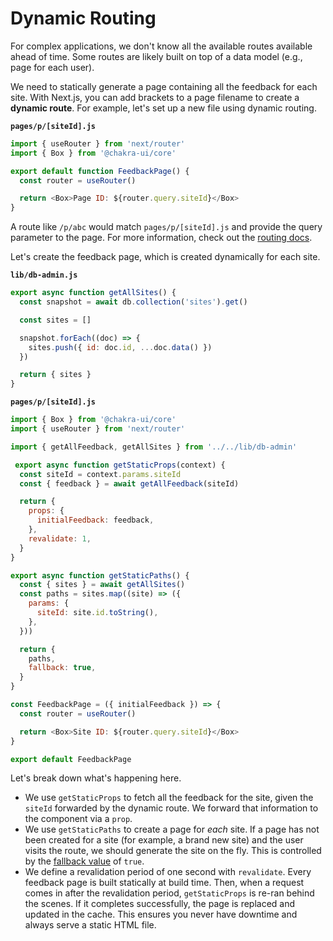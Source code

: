 # Dynamic Routing

For complex applications, we don't know all the available routes available ahead of time.
Some routes are likely built on top of a data model (e.g., page for each user).

We need to statically generate a page containing all the feedback for each site. With Next.js, you can add brackets to a page filename to create a **dynamic route**.
For example, let's set up a new file using dynamic routing.

**`pages/p/[siteId].js`**

```js {4}
import { useRouter } from 'next/router'
import { Box } from '@chakra-ui/core'

export default function FeedbackPage() {
  const router = useRouter()

  return <Box>Page ID: ${router.query.siteId}</Box>
}
```

A route like `/p/abc` would match `pages/p/[siteId].js` and provide the query parameter to the page. For more information, check out the [routing docs](https://nextjs.org/docs/routing/introduction).

Let's create the feedback page, which is created dynamically for each site.

**`lib/db-admin.js`**

```js
export async function getAllSites() {
  const snapshot = await db.collection('sites').get()

  const sites = []

  snapshot.forEach((doc) => {
    sites.push({ id: doc.id, ...doc.data() })
  })

  return { sites }
}
```

**`pages/p/[siteId].js`**

```js
import { Box } from '@chakra-ui/core'
import { useRouter } from 'next/router'

import { getAllFeedback, getAllSites } from '../../lib/db-admin'

 export async function getStaticProps(context) {
  const siteId = context.params.siteId
  const { feedback } = await getAllFeedback(siteId)

  return {
    props: {
      initialFeedback: feedback,
    },
    revalidate: 1,
  }
}

export async function getStaticPaths() {
  const { sites } = await getAllSites()
  const paths = sites.map((site) => ({
    params: {
      siteId: site.id.toString(),
    },
  }))

  return {
    paths,
    fallback: true,
  }
}

const FeedbackPage = ({ initialFeedback }) => {
  const router = useRouter()

  return <Box>Site ID: ${router.query.siteId}</Box>
}

export default FeedbackPage
```

Let's break down what's happening here.

- We use `getStaticProps` to fetch all the feedback for the site, given the `siteId` forwarded by the dynamic route. We forward that information to the component via a `prop`.
- We use `getStaticPaths` to create a page for _each_ site. If a page has not been created for a site (for example, a brand new site) and the user visits the route, we should generate the site on the fly. This is controlled by the [fallback value](https://nextjs.org/docs/basic-features/data-fetching#the-fallback-key-required) of `true`.
- We define a revalidation period of one second with `revalidate`. Every feedback page is built statically at build time. Then, when a request comes in after the revalidation period, `getStaticProps` is re-ran behind the scenes. If it completes successfully, the page is replaced and updated in the cache. This ensures you never have downtime and always serve a static HTML file.
